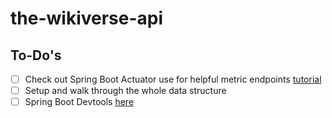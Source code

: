 # the-wikiverse-api

## To-Do's

- [ ] Check out Spring Boot Actuator use for helpful metric endpoints [tutorial](https://www.baeldung.com/spring-boot-actuators)
- [ ] Setup and walk through the whole data structure
- [ ] Spring Boot Devtools [here](https://docs.spring.io/spring-boot/4.0/reference/using/devtools.html)